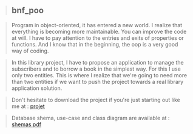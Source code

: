 > ## bnf_poo

> Program in object-oriented, it has entered a new world. I realize that everything is becoming more maintainable. You can improve the code at will.
> I have to pay attention to the entries and exits of properties or functions.
> And I know that in the beginning, the oop is a very good way of coding.

> In this library project, I have to propose an application to manage the subscribers and to borrow a book in the simplest way.
> For this I use only two entities.
> This is where I realize that we're going to need more than two entities if we want to push the project towards a real library application solution.

> Don't hesitate to download the project if you're just starting out like me at :
> [projet](https://github.com/royce76/bnf_poo/archive/master.zip)

> Database shema, use-case and class diagram are available at :
> [shemas pdf](https://github.com/royce76/bnf_poo/tree/master/consigne_shema)
